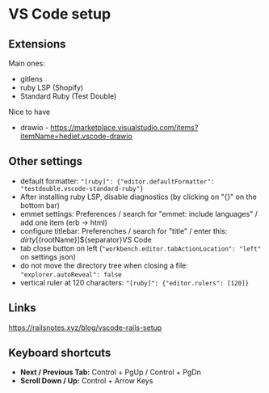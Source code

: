 # VS Code setup

## Extensions

Main ones:

- gitlens
- ruby LSP (Shopify)
- Standard Ruby (Test Double)

Nice to have

- drawio - https://marketplace.visualstudio.com/items?itemName=hediet.vscode-drawio

## Other settings

- default formatter: `"[ruby]": {"editor.defaultFormatter": "testdouble.vscode-standard-ruby"}`
- After installing ruby LSP, disable diagnostics (by clicking on "{}" on the bottom bar)
- emmet settings: Preferences / search for "emmet: include languages" / add one item (erb -> html)
- configure titlebar: Preferenches / search for "title" / enter this: ${dirty}[${rootName}]${separator}VS Code
- tab close button on left (`"workbench.editor.tabActionLocation": "left"` on settings json)
- do not move the directory tree when closing a file: `"explorer.autoReveal": false`
- vertical ruler at 120 characters: `"[ruby]": {"editor.rulers": [120]}`


## Links

https://railsnotes.xyz/blog/vscode-rails-setup

## Keyboard shortcuts

- **Next / Previous Tab:** Control + PgUp / Control + PgDn
- **Scroll Down / Up:** Control + Arrow Keys
